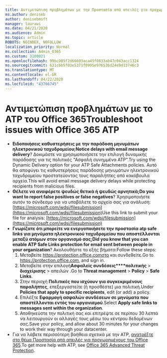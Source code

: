 ```yaml
---
title: Αντιμετώπιση προβλημάτων με την Προστασία από απειλές για προχωρημένους (ATP) του Office 365 για προχωρημένους
ms.author: deniseb
author: denisebmsft
manager: laurawi
ms.date: 04/21/2020
ms.audience: Admin
ms.topic: article
ROBOTS: NOINDEX, NOFOLLOW
localization_priority: Normal
ms.collection: Admin_O365
ms.custom: 3100021
ms.openlocfilehash: 99bc985f2d66693aca45f0833ab47c043acc1324
ms.sourcegitcommit: 631cbb5f03e5371f0995e976536d24e9d13746c3
ms.translationtype: MT
ms.contentlocale: el-GR
ms.lasthandoff: 04/22/2020
ms.locfileid: "43766745"
---
```

# <a name="troubleshoot-issues-with-office-365-atp"></a><span data-ttu-id="b5578-102">Αντιμετώπιση προβλημάτων με το ATP του Office 365</span><span class="sxs-lookup"><span data-stu-id="b5578-102">Troubleshoot issues with Office 365 ATP</span></span>

- <span data-ttu-id="b5578-103">**Ειδοποιήσεις καθυστερήσεις με την παράδοση μηνυμάτων ηλεκτρονικού ταχυδρομείου;**</span><span class="sxs-lookup"><span data-stu-id="b5578-103">**Notice delays with email message delivery**?</span></span> <span data-ttu-id="b5578-104">Δοκιμάστε να χρησιμοποιήσετε την επιλογή δυναμικής παράδοσης για τις πολιτικές "Ασφαλή συνημμένα ATP".</span><span class="sxs-lookup"><span data-stu-id="b5578-104">Try using the Dynamic Delivery option for your ATP Safe Attachments policies.</span></span> <span data-ttu-id="b5578-105">Αυτό θα αποφύγει τις καθυστερήσεις παράδοσης μηνυμάτων ηλεκτρονικού ταχυδρομείου προστατεύοντας τους παραλήπτες από κακόβουλα αρχεία.</span><span class="sxs-lookup"><span data-stu-id="b5578-105">This will avoid email message delivery delays while protecting recipients from malicious files.</span></span>
- <span data-ttu-id="b5578-106">**Θέλετε να αναφέρετε ψευδώς θετικά ή ψευδώς αρνητικά;**</span><span class="sxs-lookup"><span data-stu-id="b5578-106">**Do you want to report false positives or false negatives**?</span></span> <span data-ttu-id="b5578-107">Χρησιμοποιήστε αυτόν το σύνδεσμο για να υποβάλετε το αρχείο σας για ανάλυση:[https://microsoft.com/wdsi/filesubmission](https://microsoft.com/wdsi/filesubmission)</span><span class="sxs-lookup"><span data-stu-id="b5578-107">Use this link to submit your file for analysis: [https://microsoft.com/wdsi/filesubmission](https://microsoft.com/wdsi/filesubmission)</span></span>
- <span data-ttu-id="b5578-108">**Γνωρίζατε ότι μπορείτε να ενεργοποιήσετε την προστασία atp safe links για μηνύματα ηλεκτρονικού ταχυδρομείου που αποστέλλονται μεταξύ ατόμων στον οργανισμό σας;**</span><span class="sxs-lookup"><span data-stu-id="b5578-108">**Did you know that you can enable ATP Safe Links protection for email sent between people in your organization**?</span></span> <span data-ttu-id="b5578-109">Ακολουθήστε τα εξής βήματα:</span><span class="sxs-lookup"><span data-stu-id="b5578-109">Follow these steps:</span></span>
    1. <span data-ttu-id="b5578-110">Μεταβείτε https://protection.office.comστο και συνδεθείτε.</span><span class="sxs-lookup"><span data-stu-id="b5578-110">Go to https://protection.office.com, and sign in.</span></span>
    2. <span data-ttu-id="b5578-111">Μεταβείτε στην επιλογή**Ασφαλείς συνδέσεις\*\*\*\*πολιτικής** >  **διαχείρισης** > απειλών .</span><span class="sxs-lookup"><span data-stu-id="b5578-111">Go to **Threat management** > **Policy** > **Safe Links**.</span></span>
    3. <span data-ttu-id="b5578-112">Στην περιοχή **Πολιτικές που ισχύουν για συγκεκριμένους παραλήπτες**, επεξεργαστείτε (ή προσθέστε) μια πολιτική.</span><span class="sxs-lookup"><span data-stu-id="b5578-112">Under **Policies that apply to specific recipients**, edit (or add) a policy.</span></span>
    4. <span data-ttu-id="b5578-113">Επιλέξτε **Εφαρμογή ασφαλών συνδέσεων σε μηνύματα που αποστέλλονται εντός του οργανισμού**.</span><span class="sxs-lookup"><span data-stu-id="b5578-113">Select **Apply safe links to messages sent within the organization**.</span></span>
    5. <span data-ttu-id="b5578-114">Αποθηκεύστε την πολιτική σας και επιτρέψτε σε περίπου 30 λεπτά να λειτουργούν οι αλλαγές τους μέσω του κέντρου δεδομένων σας.</span><span class="sxs-lookup"><span data-stu-id="b5578-114">Save your policy, and allow about 30 minutes for your changes to work their way through your datacenter.</span></span>
- <span data-ttu-id="b5578-115">Για να λάβετε περισσότερη βοήθεια σχετικά με την ATP, [ανατρέξτε στο θέμα Προστασία από απειλές για προχωρημένους του Office 365](https://docs.microsoft.com/office365/securitycompliance/office-365-atp).</span><span class="sxs-lookup"><span data-stu-id="b5578-115">To get more help with ATP, see [Office 365 Advanced Threat Protection](https://docs.microsoft.com/office365/securitycompliance/office-365-atp).</span></span>
